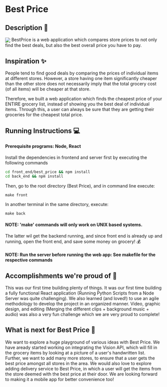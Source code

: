 # Best Price
## Description :apple:
<img src="https://github.com/Techno-cratz/ShopEasy/blob/main/photos/iMac%20-%201%20(11).jpg" align = "center">
BestPrice is a web application which compares store prices to not only find the best deals, but also the best overall price you have to pay. 

## Inspiration :sparkles:
<p> People tend to find good deals by comparing the prices of individual items at different stores. However, a store having one item significantly cheaper than the other store does not necessarily imply that the total grocery cost (of all items) will be cheaper at that store. </p>
<p> Therefore, we built a web application which finds the cheapest price of your ENTIRE grocery list, instead of showing you the best deal of individual items. Through this, a user can always be sure that they are getting their groceries for the cheapest total price.

## Running Instructions :computer:
#### Prerequisite programs: Node, React
Install the dependencies in frontend and server first by executing the following commands
```bash
cd front_end/best_price && npm install
cd back_end && npm install
```
Then, go to the root directory (Best Price), and in command line execute: 
```
make front
```
In another terminal in the same directory, execute:
```
make back
```
#### NOTE: 'make' commands will only work on UNIX based systems.
The latter wil get the backend running, and since front end is already up and running, open the front end, and save some money on grocery! :moneybag:

#### NOTE: Run the server before running the web app: See makefile for the respective commands 

## Accomplishments we're proud of :100:
This was our first time building plenty of things. It was our first time building a fully functional React application (Running Python Scripts from a Node Server was quite challenging). We also learned (and loved!) to use an agile methodology to develop the project in an organized manner. Video, graphic design, and editing (Merging the different clips + background music + audio) was also a very fun challenge which we are very proud to complete!

## What is next for Best Price :thought_balloon:
We want to explore a huge playground of various ideas with Best Price. We have aready started working on integrating the Vision API, which will fill in the grocery items by looking at a picture of a user's handwritten list. Further, we want to add many more stores, to ensure that a user gets the best price amongst all stores in the area.
We would also love to explore adding delivery service to Best Price, in which a user will get the items from the store deemed with the best price at their door. We are looking forward to making it a mobile app for better convenience too!
  

  
 
  
 
